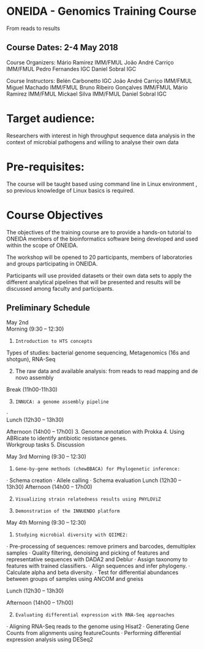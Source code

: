 # ONEIDA - Genomics Training Course 
From reads to results

 
## Course Dates: 2-4 May 2018
 
Course Organizers: 
 Mário Ramirez            IMM/FMUL
 João André Carriço        IMM/FMUL
 Pedro Fernandes         IGC
 Daniel Sobral            IGC

Course Instructors:
Belén Carbonetto        IGC
João André Carriço        IMM/FMUL
Miguel Machado        IMM/FMUL
Bruno Ribeiro Gonçalves    IMM/FMUL
Mário Ramirez            IMM/FMUL
Mickael Silva            IMM/FMUL
Daniel Sobral            IGC
 
# Target audience:
Researchers with interest in high throughput sequence data analysis in the context of microbial pathogens and willing to analyse their own data
 
# Pre-requisites:
The course will be taught based using command line in Linux environment , so previous knowledge of Linux basics is required.

# Course Objectives
 
The objectives of the training course are to provide a hands-on tutorial to ONEIDA members of the bioinformatics software being developed and used within the scope of ONEIDA.
 
The workshop will be opened to 20 participants, members of laboratories and groups participating in ONEIDA.
 
Participants will use provided datasets or their own data sets to apply the different analytical pipelines that will be presented and results will be discussed among faculty and participants. 
 
## Preliminary Schedule
 
May 2nd              
Morning  (9:30 – 12:30)
1.     Introduction to HTS concepts
Types of studies: bacterial genome sequencing, Metagenomics (16s and shotgun), RNA-Seq

2. The raw data and available analysis: from reads to read mapping and de novo assembly  

Break (11h00-11h30)

3.     INNUCA: a genome assembly pipeline
·       
Lunch (12h30 – 13h30)

Afternoon (14h00 – 17h00)
3.     Genome annotation with Prokka
4.     Using ABRicate to identify antibiotic resistance genes.   
  Workgroup tasks
5.     Discussion
  
May 3rd 
Morning  (9:30 – 12:30)

1.     Gene-by-gene methods (chewBBACA) for Phylogenetic inference:
·      Schema creation
·      Allele calling
·      Schema evaluation
Lunch (12h30 – 13h30)
Afternoon (14h00 – 17h00)

2.     Visualizing strain relatedness results using PHYLOViZ
3.     Demonstration of the INNUENDO platform

May 4th
Morning  (9:30 – 12:30)
 
1.     Studying microbial diversity with QIIME2:
·      Pre-processing of sequences: remove primers and barcodes, demultiplex
samples
·      Quality filtering, denoising and picking of features and representative
sequences with DADA2 and Deblur
·      Assign taxonomy to features with trained classifiers.
·      Align sequences and infer phylogeny.
·      Calculate alpha and beta diversity.
·      Test for differential abundances between groups of samples using ANCOM and gneiss

Lunch (12h30 – 13h30)

Afternoon (14h00 – 17h00)

2.     Evaluating differential expression with RNA-Seq approaches
·       Aligning RNA-Seq reads to the genome using Hisat2
·       Generating Gene Counts from alignments using featureCounts
· Performing differential expression analysis using DESeq2
